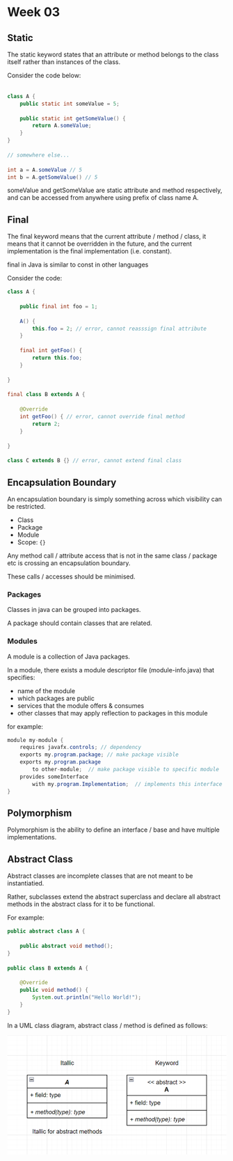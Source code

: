 # Week 03

## Static

The static keyword states that an attribute or method belongs to the class itself rather than instances of the class.

Consider the code below:

```java

class A {
    public static int someValue = 5;

    public static int getSomeValue() {
        return A.someValue;
    }
}

// somewhere else...

int a = A.someValue // 5
int b = A.getSomeValue() // 5
```

someValue and getSomeValue are static attribute and method respectively, and can be accessed from anywhere using prefix of class name A.

## Final

The final keyword means that the current attribute / method / class, it means that it cannot be overridden in the future, and the current implementation is the final implementation (i.e. constant).

final in Java is similar to const in other languages

Consider the code:

```java
class A {

    public final int foo = 1;

    A() {
        this.foo = 2; // error, cannot reasssign final attribute
    }

    final int getFoo() {
        return this.foo;
    }

}

final class B extends A {

    @Override
    int getFoo() { // error, cannot override final method
        return 2;
    }

}

class C extends B {} // error, cannot extend final class
```

## Encapsulation Boundary

An encapsulation boundary is simply something across which visibility can be restricted.

- Class
- Package
- Module
- Scope: `{}`

Any method call / attribute access that is not in the same class / package etc is crossing an encapsulation boundary.

These calls / accesses should be minimised.

### Packages

Classes in java can be grouped into packages.

A package should contain classes that are related.

### Modules

A module is a collection of Java packages.

In a module, there exists a module descriptor file (module-info.java) that specifies:

- name of the module
- which packages are public
- services that the module offers & consumes
- other classes that may apply reflection to packages in this module

for example:

```java
module my-module {
    requires javafx.controls; // dependency
    exports my.program.package; // make package visible
    exports my.program.package
        to other-module;  // make package visible to specific module
    provides someInterface 
        with my.program.Implementation;  // implements this interface
}
```

## Polymorphism

Polymorphism is the ability to define an interface / base and have multiple implementations.

## Abstract Class

Abstract classes are incomplete classes that are not meant to be instantiatied.

Rather, subclasses extend the abstract superclass and declare all abstract methods in the abstract class for it to be functional.

For example:

```java
public abstract class A {
    
    public abstract void method();
}

public class B extends A {
    
    @Override
    public void method() {
        System.out.println("Hello World!");
    }
}
```

In a UML class diagram, abstract class / method is defined as follows:

![abstract class](/assets/abstract_class.png)